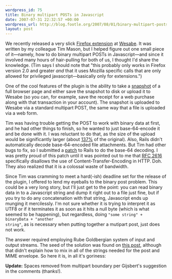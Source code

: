 ```yaml
--- 
wordpress_id: 75
title: Binary multipart POSTs in Javascript
date: 2007-07-31 22:32:57 +00:00
wordpress_url: http://blog.footle.org/2007/08/01/binary-multipart-posts-in-javascript/
layout: post
---
```

We recently released a very slick <a href="http://blog.wesabe.com/index.php/2007/07/25/the-wesabe-firefox-uploader/">Firefox extension</a> at <a href="https://www.wesabe.com">Wesabe</a>. It was written by my colleague Tim Mason, but I helped figure out one small piece of it&mdash;namely, how to do binary multipart POSTs in Javascript&mdash;and since it involved many hours of hair-pulling for both of us, I thought I'd share the knowledge. (Tim says I should note that "this probably only works in Firefox version 2.0 and greater _and_ that it uses Mozilla specific calls that are only allowed for privileged javascript&mdash;basically only for extensions.")

One of the cool features of the plugin is the ability to take a <a href="http://blog.wesabe.com/index.php/2007/07/25/one-more-thing-browser-snapshot-and-file-attachments/">snapshot</a> of a full browser page and either save the snapshot to disk or upload it to Wesabe (so you can, for example, save the receipt for a web purchase along with that transaction in your account). The snapshot is uploaded to Wesabe via a standard multipart POST, the same way that a file is uploaded via a web form.

Tim was having trouble getting the POST to work with binary data at first, and he had other things to finish, so he wanted to just base-64-encode it and be done with it. I was reluctant to do that, as the size of the upload would be significantly larger (about <a href="http://en.wikipedia.org/wiki/Base64">137%</a> of the original). Also, Rails didn't automatically decode base-64-encoded file attachments. But Tim had other bugs to fix, so I submitted a <a href="http://dev.rubyonrails.org/ticket/9016">patch</a> to Rails to do the base-64 decoding. I was pretty proud of this patch until it was pointed out to me that <a href="http://www.w3.org/Protocols/rfc2616/rfc2616-sec19.html#sec19.4.5">RFC 2616</a> specifically disallows the use of Content-Transfer-Encoding in HTTP. Doh. They also realized that it is a colossal waste of bandwidth.

Since Tim was cramming to meet a hard(-ish) deadline set for the release of the plugin, I offered to lend my eyeballs to the binary post problem. This could be a very long story, but I'll just get to the point: you can read binary data in to a Javascript string and dump it right out to a file just fine, but if you try to do any concatenation with that string, Javascript ends up munging it mercilessly. I'm not sure whether it is trying to interpret it as UTF8 or if it terminates it as soon as it hits a null byte (which is what seemed to be happening), but regardless, doing <code>"some string" + binaryData + "another string"</code>, as is necessary when putting together a mutipart post, just does not work.

The answer required employing Rube Goldbergian system of input and output streams. The seed of the solution was found on <a href="http://developer.taboca.com/cases/en/XMLHTTPRequest_post_utf-8/">this post</a>, although that didn't explain how to mix in all of the strings needed for the post and MIME envelope. So here it is, in all it's goriness:

<script src="https://gist.github.com/1223431.js"> </script>

<strong>Update:</strong> Spaces removed from multipart boundary per Gijsbert's suggestion in the comments (thanks!).
